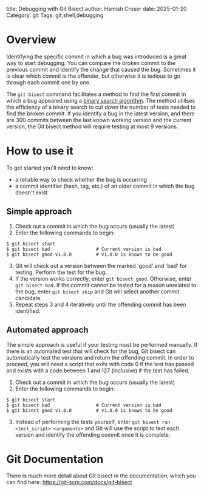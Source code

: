 title: Debugging with Git Bisect
author: Hamish Croser
date: 2025-01-20
Category: git
Tags: git,shell,debugging

# Overview

Identifying the specific commit in which a bug was introduced is a great way to start debugging. You can compare the broken commit to the previous commit and identify the change that caused the bug. Sometimes it is clear which commit is the offender, but otherwise it is tedious to go through each commit one by one.

The `git bisect` command facilitates a method to find the first commit in which a bug appeared using a [binary search algorithm](https://en.wikipedia.org/wiki/Binary_search). The method utilises the efficiency of a binary search to cut down the number of tests needed to find the broken commit. If you identify a bug in the latest version, and there are 300 commits between the last known working version and the current version, the Git bisect method will require testing at most 9 versions.

# How to use it

To get started you'll need to know:

- a reliable way to check whether the bug is occurring
- a commit identifier (hash, tag, etc.) of an older commit in which the bug doesn't exist

## Simple approach

1. Check out a commit in which the bug occurs (usually the latest)
2. Enter the following commands to begin:

```shell
$ git bisect start
$ git bisect bad                 # Current version is bad
$ git bisect good v1.0.0         # v1.0.0 is known to be good
```

3. Git will check out a version between the marked 'good' and 'bad' for testing. Perform the test for the bug.
4. If the version works correctly, enter `git bisect good`. Otherwise, enter `git bisect bad`. If the commit cannot be tested for a reason unrelated to the bug, enter `git bisect skip` and Git will select another commit candidate.
5. Repeat steps 3 and 4 iteratively until the offending commit has been identified.

## Automated approach

The simple approach is useful if your testing must be performed manually. If there is an automated test that will check for the bug, Git bisect can automatically test the versions and return the offending commit. In order to proceed, you will need a script that exits with code 0 if the test has passed and exists with a code between 1 and 127 (inclusive) if the test has failed.

1. Check out a commit in which the bug occurs (usually the latest)
2. Enter the following commands to begin:

```shell
$ git bisect start
$ git bisect bad                 # Current version is bad
$ git bisect good v1.0.0         # v1.0.0 is known to be good
```

3. Instead of performing the tests yourself, enter `git bisect run <test_script> <arguments>` and Git will use the script to test each version and identify the offending commit once it is complete.

# Git Documentation

There is much more detail about Git bisect in the documentation, which you can find here: <https://git-scm.com/docs/git-bisect>